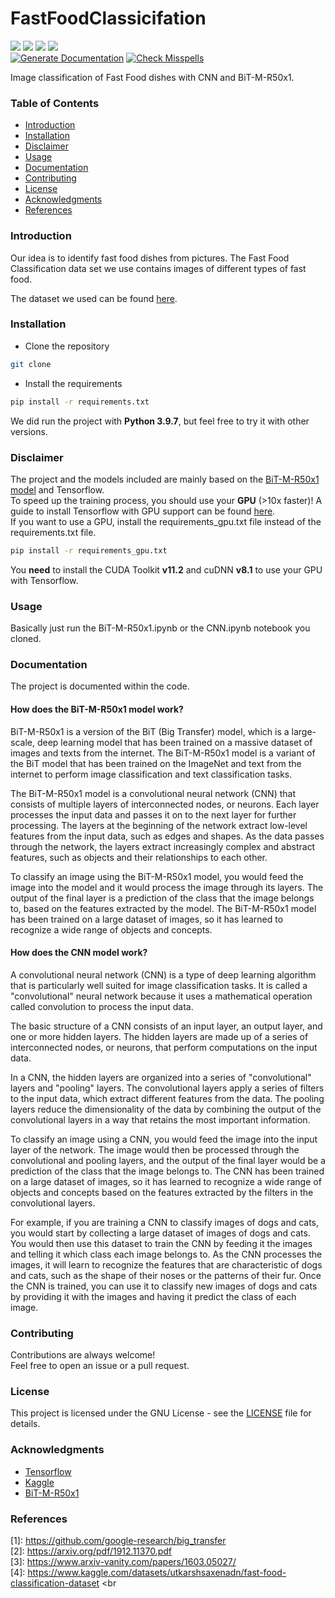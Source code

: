 # FastFoodClassicifation
[![](https://img.shields.io/github/issues/jmne/FastFoodClassicifation?style=flat-square)](https://github.com/jmne/FastFoodClassification/issues)
[![](https://img.shields.io/github/issues-pr/jmne/FastFoodClassicifation?style=flat-square)](https://github.com/jmne/FastFoodClassification/pulls)
[![](https://img.shields.io/github/license/jmne/FastFoodClassicifation?style=flat-square)](https://github.com/jmne/FastFoodClassification/blob/main/LICENSE)
[![](https://img.shields.io/github/languages/code-size/jmne/FastFoodClassicifation?style=flat-square)](https://github.com/jmne/FastFoodClassification/tree/main/src)<br>
[![Generate Documentation](https://github.com/jmne/FastFoodClassicifation/actions/workflows/generate-docs.yml/badge.svg)](https://github.com/jmne/FastFoodClassification/actions/workflows/generate-docs.yml)
[![Check Misspells](https://github.com/jmne/FastFoodClassicifation/actions/workflows/misspell.yml/badge.svg)](https://github.com/jmne/FastFoodClassification/actions/workflows/misspell.yml)

Image classification of Fast Food dishes with CNN and BiT-M-R50x1.

### Table of Contents
- [Introduction](#introduction)
- [Installation](#installation)
- [Disclaimer](#disclaimer)
- [Usage](#usage)
- [Documentation](#documentation)
- [Contributing](#contributing)
- [License](#license)
- [Acknowledgments](#acknowledgments)
- [References](#references)

### Introduction
Our idea is to identify fast food dishes from pictures.
The Fast Food Classification data set we use contains images of different types of fast food.

The dataset we used can be found [here](https://www.kaggle.com/datasets/utkarshsaxenadn/fast-food-classification-dataset).

### Installation
- Clone the repository
```bash
git clone
```
- Install the requirements
```bash
pip install -r requirements.txt
```

We did run the project with **Python 3.9.7**, but feel free to try it with other versions.

### Disclaimer
The project and the models included are mainly based on the [BiT-M-R50x1 model](https://tfhub.dev/google/bit/m-r50x1/1) and Tensorflow.<br>
To speed up the training process, you should use your **GPU** (>10x faster)!
A guide to install Tensorflow with GPU support can be found [here](https://www.tensorflow.org/install/gpu).
<br>If you want to use a GPU, install the requirements_gpu.txt file instead of the requirements.txt file.
```bash
pip install -r requirements_gpu.txt
```
You **need** to install the CUDA Toolkit **v11.2** and cuDNN **v8.1** to use your GPU with Tensorflow.

### Usage
Basically just run the BiT-M-R50x1.ipynb or the CNN.ipynb notebook you cloned.

### Documentation
The project is documented within the code.

#### How does the BiT-M-R50x1 model work?
BiT-M-R50x1 is a version of the BiT (Big Transfer) model, which is a large-scale, deep learning model that has been trained on a massive dataset of images and texts from the internet. The BiT-M-R50x1 model is a variant of the BiT model that has been trained on the ImageNet and text from the internet to perform image classification and text classification tasks.

The BiT-M-R50x1 model is a convolutional neural network (CNN) that consists of multiple layers of interconnected nodes, or neurons. Each layer processes the input data and passes it on to the next layer for further processing. The layers at the beginning of the network extract low-level features from the input data, such as edges and shapes. As the data passes through the network, the layers extract increasingly complex and abstract features, such as objects and their relationships to each other.

To classify an image using the BiT-M-R50x1 model, you would feed the image into the model and it would process the image through its layers. The output of the final layer is a prediction of the class that the image belongs to, based on the features extracted by the model. The BiT-M-R50x1 model has been trained on a large dataset of images, so it has learned to recognize a wide range of objects and concepts.

#### How does the CNN model work?
A convolutional neural network (CNN) is a type of deep learning algorithm that is particularly well suited for image classification tasks. It is called a "convolutional" neural network because it uses a mathematical operation called convolution to process the input data.

The basic structure of a CNN consists of an input layer, an output layer, and one or more hidden layers. The hidden layers are made up of a series of interconnected nodes, or neurons, that perform computations on the input data.

In a CNN, the hidden layers are organized into a series of "convolutional" layers and "pooling" layers. The convolutional layers apply a series of filters to the input data, which extract different features from the data. The pooling layers reduce the dimensionality of the data by combining the output of the convolutional layers in a way that retains the most important information.

To classify an image using a CNN, you would feed the image into the input layer of the network. The image would then be processed through the convolutional and pooling layers, and the output of the final layer would be a prediction of the class that the image belongs to. The CNN has been trained on a large dataset of images, so it has learned to recognize a wide range of objects and concepts based on the features extracted by the filters in the convolutional layers.

For example, if you are training a CNN to classify images of dogs and cats, you would start by collecting a large dataset of images of dogs and cats. You would then use this dataset to train the CNN by feeding it the images and telling it which class each image belongs to. As the CNN processes the images, it will learn to recognize the features that are characteristic of dogs and cats, such as the shape of their noses or the patterns of their fur. Once the CNN is trained, you can use it to classify new images of dogs and cats by providing it with the images and having it predict the class of each image.

### Contributing
Contributions are always welcome!<br>
Feel free to open an issue or a pull request.

### License
This project is licensed under the GNU License - see the [LICENSE](https://github.com/jmne/FastFoodClassification/blob/main/LICENSE) file for details.

### Acknowledgments
- [Tensorflow](https://www.tensorflow.org/)
- [Kaggle](https://www.kaggle.com/)
- [BiT-M-R50x1](https://tfhub.dev/google/bit/m-r50x1/1)

### References

[1]: https://github.com/google-research/big_transfer <br>
[2]: https://arxiv.org/pdf/1912.11370.pdf <br>
[3]: https://www.arxiv-vanity.com/papers/1603.05027/ <br>
[4]: https://www.kaggle.com/datasets/utkarshsaxenadn/fast-food-classification-dataset <br
